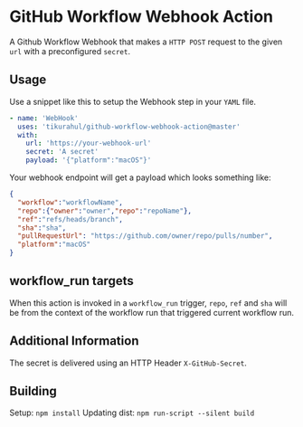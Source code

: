 # GitHub Workflow Webhook Action

A Github Workflow Webhook that makes a `HTTP POST` request to the given `url` with a preconfigured `secret`.

## Usage

Use a snippet like this to setup the Webhook step in your `YAML` file.

```yaml
- name: 'WebHook'
  uses: 'tikurahul/github-workflow-webhook-action@master'
  with:
    url: 'https://your-webhook-url'
    secret: 'A secret'
    payload: '{"platform":"macOS"}'
```

Your webhook endpoint will get a payload which looks something like:

```json
{
  "workflow":"workflowName",
  "repo":{"owner":"owner","repo":"repoName"},
  "ref":"refs/heads/branch",
  "sha":"sha",
  "pullRequestUrl": "https://github.com/owner/repo/pulls/number",
  "platform":"macOS"
}
```

## workflow_run targets
When this action is invoked in a `workflow_run` trigger, `repo`, `ref` and `sha` will be from the context of the workflow run that triggered current workflow run.

## Additional Information

The secret is delivered using an HTTP Header `X-GitHub-Secret`.

## Building

Setup: `npm install`
Updating dist: `npm run-script --silent build`
